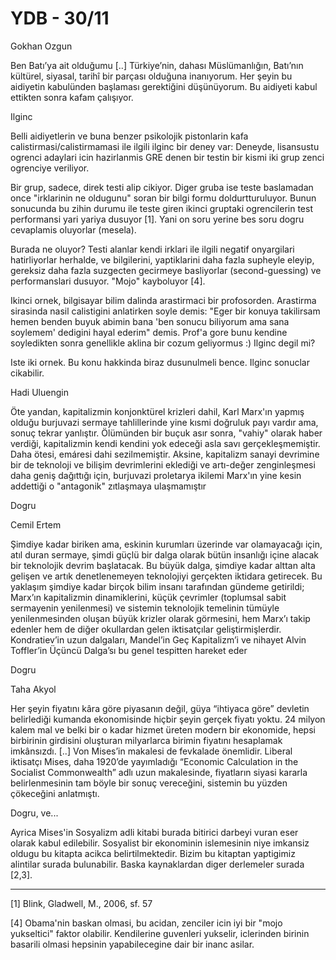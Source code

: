 # YDB - 30/11

Gokhan Ozgun

Ben Batı’ya ait olduğumu [..] Türkiye’nin, dahası Müslümanlığın, Batı’nın kültürel, siyasal, tarihî bir parçası olduğuna inanıyorum. Her şeyin bu aidiyetin kabulünden başlaması gerektiğini düşünüyorum. Bu aidiyeti kabul ettikten sonra kafam çalışıyor.

Ilginc

Belli aidiyetlerin ve buna benzer psikolojik pistonlarin kafa calistirmasi/calistirmamasi ile ilgili ilginc bir deney var: Deneyde, lisansustu ogrenci adaylari icin hazirlanmis GRE denen bir testin bir kismi iki grup zenci ogrenciye veriliyor.

Bir grup, sadece, direk testi alip cikiyor. Diger gruba ise teste baslamadan once "irklarinin ne oldugunu" soran bir bilgi formu doldurtturuluyor. Bunun sonucunda bu zihin durumu ile teste giren ikinci gruptaki ogrencilerin test performansi yari yariya dusuyor [1]. Yani on soru yerine bes soru dogru cevaplamis oluyorlar (mesela).

Burada ne oluyor? Testi alanlar kendi irklari ile ilgili negatif onyargilari hatirliyorlar herhalde, ve bilgilerini, yaptiklarini daha fazla supheyle eleyip, gereksiz daha fazla suzgecten gecirmeye basliyorlar (second-guessing) ve performanslari dusuyor. "Mojo" kayboluyor [4].

Ikinci ornek, bilgisayar bilim dalinda arastirmaci bir profosorden. Arastirma sirasinda nasil calistigini anlatirken soyle demis: "Eger bir konuya takilirsam hemen benden buyuk abimin bana 'ben sonucu biliyorum ama sana soylemem' dedigini hayal ederim" demis. Prof'a gore bunu kendine soyledikten sonra genellikle aklina bir cozum geliyormus :) Ilginc degil mi?

Iste iki ornek. Bu konu hakkinda biraz dusunulmeli bence. Ilginc sonuclar cikabilir.

Hadi Uluengin

Öte yandan, kapitalizmin konjonktürel krizleri dahil, Karl Marx'ın yapmış olduğu burjuvazi sermaye tahlillerinde yine kısmi doğruluk payı vardır ama, sonuç tekrar yanlıştır. Ölümünden bir buçuk asır sonra, "vahiy" olarak haber verdiği, kapitalizmin kendi kendini yok edeceği asla savı gerçekleşmemiştir. Daha ötesi, emáresi dahi sezilmemiştir. Aksine, kapitalizm sanayi devrimine bir de teknoloji ve bilişim devrimlerini eklediği ve artı-değer zenginleşmesi daha geniş dağıttığı için, burjuvazi proletarya ikilemi Marx'ın yine kesin addettiği o "antagonik" zıtlaşmaya ulaşmamıştır

Dogru

Cemil Ertem

Şimdiye kadar biriken ama, eskinin kurumları üzerinde var olamayacağı için, atıl duran sermaye, şimdi güçlü bir dalga olarak bütün insanlığı içine alacak bir teknolojik devrim başlatacak. Bu büyük dalga, şimdiye kadar alttan alta gelişen ve artık denetlenemeyen teknolojiyi gerçekten iktidara getirecek. Bu yaklaşım şimdiye kadar birçok bilim insanı tarafından gündeme getirildi; Marx’ın kapitalizmin dinamiklerini, küçük çevrimler (toplumsal sabit sermayenin yenilenmesi) ve sistemin teknolojik temelinin tümüyle yenilenmesinden oluşan büyük krizler olarak görmesini, hem Marx’ı takip edenler hem de diğer okullardan gelen iktisatçılar geliştirmişlerdir. Kondratiev’in uzun dalgaları, Mandel’in Geç Kapitalizm’i ve nihayet Alvin Toffler’in Üçüncü Dalga’sı bu genel tespitten hareket eder

Dogru

Taha Akyol

Her şeyin fiyatını kâra göre piyasanın değil, güya “ihtiyaca göre” devletin belirlediği kumanda ekonomisinde hiçbir şeyin gerçek fiyatı yoktu. 24 milyon kalem mal ve belki bir o kadar hizmet üreten modern bir ekonomide, hepsi birbirinin girdisini oluşturan milyarlarca birimin fiyatını hesaplamak imkânsızdı. [..] Von Mises’in makalesi de fevkalade önemlidir. Liberal iktisatçı Mises, daha 1920’de yayımladığı “Economic Calculation in the Socialist Commonwealth” adlı uzun makalesinde, fiyatların siyasi kararla belirlenmesinin tam böyle bir sonuç vereceğini, sistemin bu yüzden çökeceğini anlatmıştı.

Dogru, ve...

Ayrica Mises'in Sosyalizm adli kitabi burada bitirici darbeyi vuran eser olarak kabul edilebilir. Sosyalist bir ekonominin islemesinin niye imkansiz oldugu bu kitapta acikca belirtilmektedir. Bizim bu kitaptan yaptigimiz alintilar surada bulunabilir. Baska kaynaklardan diger derlemeler surada [2,3].

---

[1] Blink, Gladwell, M., 2006, sf. 57

[4] Obama'nin baskan olmasi, bu acidan, zenciler icin iyi bir "mojo yukseltici" faktor olabilir. Kendilerine guvenleri yukselir, iclerinden birinin basarili olmasi hepsinin yapabilecegine dair bir inanc asilar.

